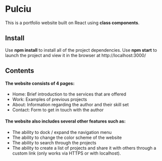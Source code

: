 # Pulciu

This is a portfolio website built on React using **class components**.

## Install

Use **npm install** to install all of the project dependencies. Use **npm start** to launch the project and view it in the browser at http://localhost:3000/

## Contents

#### The website consists of 4 pages:
* Home: Brief introduction to the services that are offered
* Work: Examples of previous projects
* About: Information regarding the author and their skill set
* Contact: Form to get in touch with the author

#### The website also includes several other features such as:
* The ability to dock / expand the navigation menu
* The ability to change the color scheme of the website
* The ability to search through the projects
* The ability to create a list of projects and share it with others through a custom link (only works via HTTPS or with localhost).
